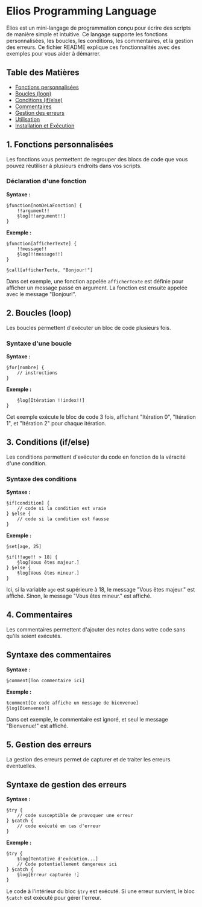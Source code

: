 # Elios Programming Language

Elios est un mini-langage de programmation conçu pour écrire des scripts de manière simple et intuitive. Ce langage supporte les fonctions personnalisées, les boucles, les conditions, les commentaires, et la gestion des erreurs. Ce fichier README explique ces fonctionnalités avec des exemples pour vous aider à démarrer.

## Table des Matières

- [Fonctions personnalisées](#1-fonctions-personnalisées)
- [Boucles (loop)](#2-boucles-loop)
- [Conditions (if/else)](#3-conditions-ifelse)
- [Commentaires](#4-commentaires)
- [Gestion des erreurs](#5-gestion-des-erreurs)
- [Utilisation](#utilisation)
- [Installation et Exécution](#installation-et-exécution)

## 1. Fonctions personnalisées

Les fonctions vous permettent de regrouper des blocs de code que vous pouvez réutiliser à plusieurs endroits dans vos scripts.

### Déclaration d'une fonction

**Syntaxe :**
```elios
§function[nomDeLaFonction] {
    !!argument!!
    §log[!!argument!!]
}
```

**Exemple :**
```elios
§function[afficherTexte] {
    !!message!!
    §log[!!message!!]
}

§call[afficherTexte, "Bonjour!"]
```
Dans cet exemple, une fonction appelée ``afficherTexte`` est définie pour afficher un message passé en argument. La fonction est ensuite appelée avec le message "Bonjour!".


## 2. Boucles (loop)
Les boucles permettent d'exécuter un bloc de code plusieurs fois.

### Syntaxe d'une boucle
**Syntaxe :**
```elios
§for[nombre] {
    // instructions
}
```
**Exemple :**
```§for[3] {
    §log[Itération !!index!!]
}
```

Cet exemple exécute le bloc de code 3 fois, affichant "Itération 0", "Itération 1", et "Itération 2" pour chaque itération.


## 3. Conditions (if/else)
Les conditions permettent d'exécuter du code en fonction de la véracité d'une condition.

### Syntaxe des conditions
**Syntaxe :**
```elios
§if[condition] {
    // code si la condition est vraie
} §else {
    // code si la condition est fausse
}
```
**Exemple :**
```elios
§set[age, 25]

§if[!!age!! > 18] {
    §log[Vous êtes majeur.]
} §else {
    §log[Vous êtes mineur.]
}
```
Ici, si la variable `age` est supérieure à 18, le message "Vous êtes majeur." est affiché. Sinon, le message "Vous êtes mineur." est affiché.


## 4. Commentaires
Les commentaires permettent d'ajouter des notes dans votre code sans qu'ils soient exécutés.
## Syntaxe des commentaires
**Syntaxe :**
```elios
§comment[Ton commentaire ici]
```
**Exemple :**
```elios
§comment[Ce code affiche un message de bienvenue]
§log[Bienvenue!]
```
Dans cet exemple, le commentaire est ignoré, et seul le message "Bienvenue!" est affiché.


## 5. Gestion des erreurs
La gestion des erreurs permet de capturer et de traiter les erreurs éventuelles.
## Syntaxe de gestion des erreurs
**Syntaxe :**
```elios
§try {
    // code susceptible de provoquer une erreur
} §catch {
    // code exécuté en cas d'erreur
}
```
**Exemple :**
```elios
§try {
    §log[Tentative d'exécution...]
    // Code potentiellement dangereux ici
} §catch {
    §log[Erreur capturée !]
}
```
Le code à l'intérieur du bloc `§try` est exécuté. Si une erreur survient, le bloc  `§catch` est exécuté pour gérer l'erreur.

